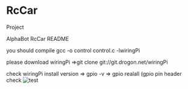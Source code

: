 # RcCar
Project

AlphaBot RcCar README

you should compile 
gcc -o control control.c -lwiringPi

please download wiringPi
=>git clone git://git.drogon.net/wiringPi

check wiringPi install version
=> gpio -v
=> gpio realall (gpio pin header check
![test](https://user-images.githubusercontent.com/42111518/57056485-d9410500-6cdd-11e9-96a8-fa2148925547.png)

